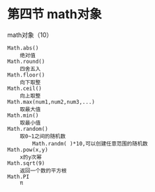 # 第四节 math对象
math对象（10）

	Math.abs()
		绝对值
	Math.round()
		四舍五入
	Math.floor()
		向下取整
	Math.ceil()
		向上取整
	Math.max(num1,num2,num3,...)
		取最大值
	Math.min()
		取最小值
	Math.random()
		取0~1之间的随机数
			Math.randm( )*10,可以创建任意范围的随机数
	Math.pow(x,y)
		x的y次幂
	Math.sqrt(9)
		返回一个数的平方根
	Math.PI
		π
